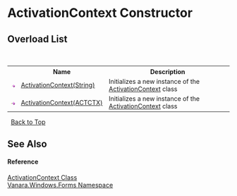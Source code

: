 # ActivationContext Constructor 
 


## Overload List
&nbsp;<table><tr><th></th><th>Name</th><th>Description</th></tr><tr><td>![Public method](media/pubmethod.gif "Public method")</td><td><a href="879bee90-433a-ff43-fef8-3e36c53bf25b">ActivationContext(String)</a></td><td>
Initializes a new instance of the <a href="784f8933-e406-a945-ea30-c365bdd91dd9">ActivationContext</a> class</td></tr><tr><td>![Public method](media/pubmethod.gif "Public method")</td><td><a href="2620b846-3953-d823-0372-1e5e5f2e4a34">ActivationContext(ACTCTX)</a></td><td>
Initializes a new instance of the <a href="784f8933-e406-a945-ea30-c365bdd91dd9">ActivationContext</a> class</td></tr></table>&nbsp;
<a href="#activationcontext-constructor">Back to Top</a>

## See Also


#### Reference
<a href="784f8933-e406-a945-ea30-c365bdd91dd9">ActivationContext Class</a><br /><a href="c580cf52-4028-70db-28d0-f9b1abc03861">Vanara.Windows.Forms Namespace</a><br />